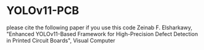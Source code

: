 # YOLOv11-PCB
please cite the following paper if you use this code 
Zeinab F. Elsharkawy, "Enhanced YOLOv11-Based Framework for High-Precision Defect Detection in Printed Circuit Boards", Visual Computer 
